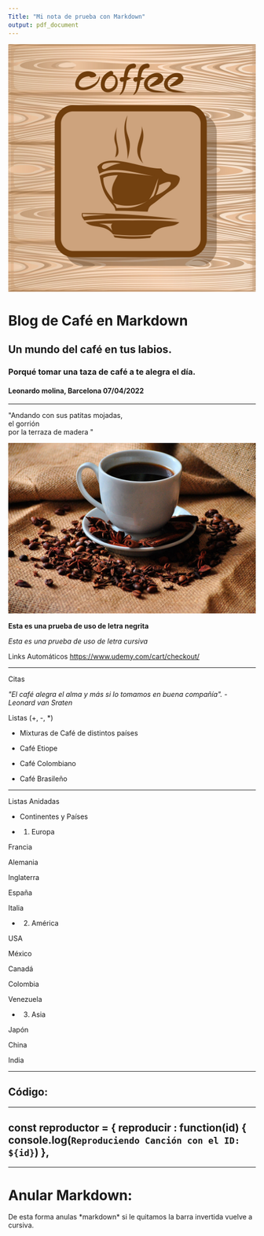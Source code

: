 ```yaml
---
Title: "Mi nota de prueba con Markdown"
output: pdf_document
---
```

![Tu tienda de café](logo.jpg
	 ) 


# Blog de Café en Markdown 

## Un mundo del café en tus labios.  

### Porqué tomar una taza de café a te alegra el día.


#### Leonardo molina, Barcelona 07/04/2022

---


"Andando con sus patitas mojadas,  
el gorrión  
por la terraza de madera  "



![Texto Alternativo en caso de que la imagen no cargue](blog3.jpg)





**Esta es una prueba de uso de letra negrita**

*Esta es una prueba de uso de letra cursiva*

Links Automáticos
<https://www.udemy.com/cart/checkout/>

---

Citas

*"El café alegra el alma y más si lo tomamos en buena compañía". - 
Leonard van Sraten*



Listas (+, -, *)

+ Mixturas de Café de distintos países
- Café Etiope
+ Café Colombiano
* Café Brasileño

---

Listas Anidadas 

* Continentes y Países 

*  1. Europa  

Francia  

Alemania


Inglaterra 


España

Italia


* 2. América

USA

México

Canadá

Colombia

Venezuela

+ 3. Asia

Japón

China

India

---

## Código:

---
const reproductor = {
   reproducir : function(id) {
       console.log(`Reproduciendo Canción con el ID: ${id}`)
},
---

---

# Anular Markdown:
De esta forma anulas *markdown\*
si le quitamos la barra invertida vuelve a cursiva.















